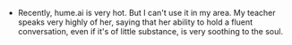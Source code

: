 - Recently, hume.ai is very hot. But I can't use it in my area. My teacher speaks very highly of her, saying that her ability to hold a fluent conversation, even if it's of little substance, is very soothing to the soul.